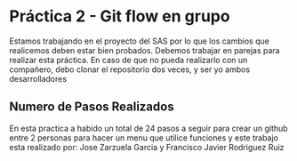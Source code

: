 # Práctica 2 - Git flow en grupo 

Estamos trabajando en el proyecto del SAS por lo que los cambios que realicemos deben
estar bien probados. Debemos trabajar en parejas para realizar esta práctica. En caso de que no
pueda realizarlo con un compañero, debo clonar el repositorio dos veces, y ser yo ambos
desarrolladores

## Numero de Pasos Realizados

En esta practica a habido un total de 24 pasos a seguir para crear un github entre 2 personas
para hacer un menu que utilice funciones y este trabajo esta realizado por:
Jose Zarzuela Garcia y Francisco Javier Rodriguez Ruiz


